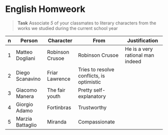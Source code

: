 # English Homweork

> **Task**
> Associate _5_ of your classmates to literary characters from the works we studied during the current school year

|n|Person|Character|From|Justification|
|---|---|---|---|---|
|1|Matteo Dogliani|Robinson Crusoe|Robinson Crusoe|He is a very rational man indeed|
|2|Diego Scanavino|Friar Lawrence|Tries to resolve conflicts, is optimistic|
|3|Giacomo Manera|The fair youth|Pretty self-explanatory|
|4|Giorgio Adamo|Fortinbras|Trustworthy|
|5|Marzia Battaglio|Miranda|Compassionate
<!--stackedit_data:
eyJoaXN0b3J5IjpbLTE5OTUyODg4NSwyMTA1NTE2ODczXX0=
-->